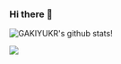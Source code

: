 ### Hi there 👋

![GAKIYUKR's github stats](https://github-readme-stats.vercel.app/api?username=GAKIYUKR&hide_title=false&hide_border=true&show_icons=true&include_all_commits=true&line_height=20&bg_color=0,EC6C6C,FFD479,FFFC79,73FA79&theme=graywhite&locale=cn)!



![](https://activity-graph.herokuapp.com/graph?username=gakiyukr&theme=github)
